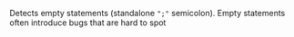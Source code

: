 <div>

Detects empty statements (standalone `";"` semicolon). Empty statements
often introduce bugs that are hard to spot

</div>
